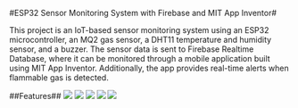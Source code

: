 #ESP32 Sensor Monitoring System with Firebase and MIT App Inventor#

This project is an IoT-based sensor monitoring system using an ESP32 microcontroller, an MQ2 gas sensor, a DHT11 temperature and humidity sensor, and a buzzer. The sensor data is sent to Firebase Realtime Database, where it can be monitored through a mobile application built using MIT App Inventor. Additionally, the app provides real-time alerts when flammable gas is detected.

##Features##
![](https://github.com/ibrahim200406/gas-leak-mobileApp/blob/main/circuit%20diagram.png)
![](https://github.com/ibrahim200406/gas-leak-mobileApp/blob/main/1.jpg)
![](https://github.com/ibrahim200406/gas-leak-mobileApp/blob/main/2.jpg)
![](https://github.com/ibrahim200406/gas-leak-mobileApp/blob/main/mobilAppScreenShot.jpg)
![](https://github.com/ibrahim200406/gas-leak-mobileApp/blob/main/mobileAppScreenShot2.jpg)
